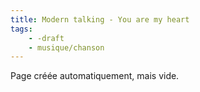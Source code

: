 ```yaml
---
title: Modern talking - You are my heart
tags:
    - -draft
    - musique/chanson
---
```


Page créée automatiquement, mais vide.
